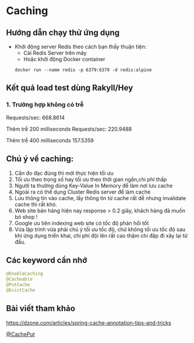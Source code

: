 # Caching


## Hướng dẫn chạy thử ứng dụng

- Khởi động server Redis theo cách bạn thấy thuận tiện:
  - Cài Redis Server trên máy
  - Hoặc khởi động Docker container
  ```
  docker run --name redis -p 6379:6379 -d redis:alpine
  ```

## Kết quả load test dùng Rakyll/Hey

### 1. Trường hợp không có trễ
Requests/sec:	668.8614

Thêm trễ 200 milliseconds
Requests/sec:	220.9488

Thêm trễ 400 milliseconds
157.5359

## Chú ý về caching:

1. Cần đo đạc đúng thì mới thực hiện tối ưu
2. Tối ưu theo trọng số hay tối ưu theo thời gian ngắn,chi phí thấp
3. Người ta thường dùng Key-Value In Memory để làm nơi lưu cache
4. Ngoài ra có thể dụng Cluster Redis server để làm cache
5. Lưu thông tin vào cache, lấy thông tin từ cache rất dễ nhưng invalidate cache thì rất khó.
6. Web site bán hàng hiện nay response > 0.2 giây, khách hàng đã muốn bỏ shop !
7. Google ưu tiên indexing web site có tốc độ phản hồi tốt
8. Vừa lập trình vừa phải chú ý tối ưu tốc độ, chứ không tối ưu tốc độ sau khi ứng dụng triển khai, chi phí đội lên rất cao thậm chí đập đi xây lại từ đầu.

## Các keyword cần nhớ
```java
@EnableCaching
@Cacheable
@PutCache
@EvictCache
```


## Bài viết tham khảo
https://dzone.com/articles/spring-cache-annotation-tips-and-tricks

[@CachePut](https://www.concretepage.com/spring/spring-cacheput-annotation-example-using-javaconfig)